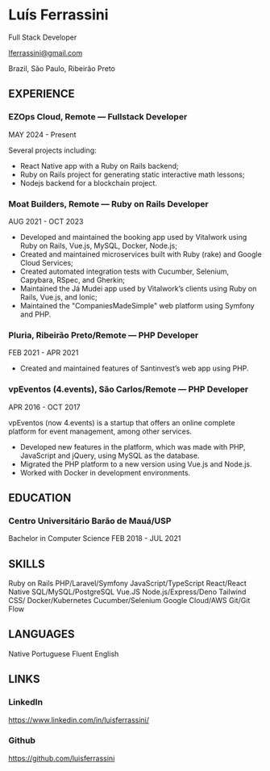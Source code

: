 # Luís Ferrassini

Full Stack Developer

lferrassini@gmail.com

Brazil, São Paulo, Ribeirão Preto

## EXPERIENCE
### EZOps Cloud, Remote — Fullstack Developer
MAY 2024 - Present

Several projects including:
- React Native app with a Ruby on Rails backend;
- Ruby on Rails project for generating static interactive math lessons;
- Nodejs backend for a blockchain project.

### Moat Builders, Remote — Ruby on Rails Developer
AUG 2021 - OCT 2023

- Developed and maintained the booking app used by Vitalwork using Ruby on Rails, Vue.js, MySQL, Docker, Node.js;
- Created and maintained microservices built with Ruby (rake) and Google Cloud Services;
- Created automated integration tests with Cucumber, Selenium, Capybara, RSpec, and Gherkin;
- Maintained the Já Mudei app used by Vitalwork’s clients using Ruby on Rails, Vue.js, and Ionic;
- Maintained the "CompaniesMadeSimple" web platform using Symfony and PHP.

### Pluria, Ribeirão Preto/Remote — PHP Developer
FEB 2021 - APR 2021

- Created and maintained features of Santinvest’s web app using PHP.

### vpEventos (4.events), São Carlos/Remote — PHP Developer
APR 2016 - OCT 2017

vpEventos (now 4.events) is a startup that offers an online complete platform for event management, among other services.
- Developed new features in the platform, which was made with PHP, JavaScript and jQuery, using MySQL as the database.
- Migrated the PHP platform to a new version using Vue.js and Node.js.
- Worked with Docker in development environments.

## EDUCATION

### Centro Universitário Barão de Mauá/USP
Bachelor in Computer Science
FEB 2018 - JUL 2021

## SKILLS

Ruby on Rails
PHP/Laravel/Symfony
JavaScript/TypeScript
React/React Native
SQL/MySQL/PostgreSQL
Vue.JS
Node.js/Express/Deno
Tailwind CSS/
Docker/Kubernetes
Cucumber/Selenium
Google Cloud/AWS
Git/Git Flow

## LANGUAGES
Native Portuguese
Fluent English

## LINKS
### LinkedIn
https://www.linkedin.com/in/luisferrassini/

### Github
https://github.com/luisferrassini

